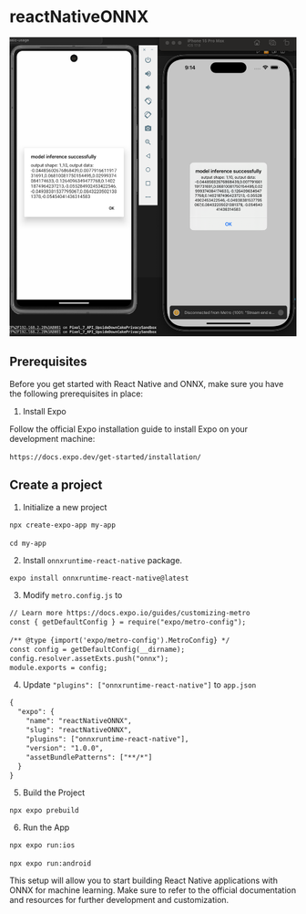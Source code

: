 # reactNativeONNX

![Alt text](image.png)

<h2>
Prerequisites
</h2>

Before you get started with React Native and ONNX, make sure you have the following prerequisites in place:

1. Install Expo

Follow the official Expo installation guide to install Expo on your development machine: 

`https://docs.expo.dev/get-started/installation/`

<h2>Create a project</h2>

1. Initialize a new project
```
npx create-expo-app my-app 

cd my-app
```

2. Install `onnxruntime-react-native` package.

```
expo install onnxruntime-react-native@latest
```

3. Modify `metro.config.js` to

```
// Learn more https://docs.expo.io/guides/customizing-metro
const { getDefaultConfig } = require("expo/metro-config");

/** @type {import('expo/metro-config').MetroConfig} */
const config = getDefaultConfig(__dirname);
config.resolver.assetExts.push("onnx");
module.exports = config;
```

4. Update `"plugins": ["onnxruntime-react-native"]` to `app.json`

```
{
  "expo": {
    "name": "reactNativeONNX",
    "slug": "reactNativeONNX",
    "plugins": ["onnxruntime-react-native"],
    "version": "1.0.0",
    "assetBundlePatterns": ["**/*"]
  }
}
```

5. Build the Project
```
npx expo prebuild
```

6. Run the App

```
npx expo run:ios

npx expo run:android
```

This setup will allow you to start building React Native applications with ONNX for machine learning. Make sure to refer to the official documentation and resources for further development and customization.